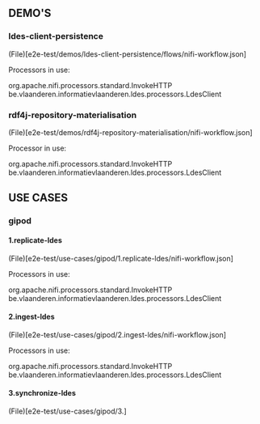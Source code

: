 
## DEMO'S

### ldes-client-persistence

(File)[e2e-test/demos/ldes-client-persistence/flows/nifi-workflow.json]

Processors in use:

org.apache.nifi.processors.standard.InvokeHTTP
be.vlaanderen.informatievlaanderen.ldes.processors.LdesClient

### rdf4j-repository-materialisation

(File)[e2e-test/demos/rdf4j-repository-materialisation/nifi-workflow.json]

Processor in use:

org.apache.nifi.processors.standard.InvokeHTTP
be.vlaanderen.informatievlaanderen.ldes.processors.LdesClient


## USE CASES

### gipod

#### 1.replicate-ldes

(File)[e2e-test/use-cases/gipod/1.replicate-ldes/nifi-workflow.json]

Processors in use:

org.apache.nifi.processors.standard.InvokeHTTP
be.vlaanderen.informatievlaanderen.ldes.processors.LdesClient

#### 2.ingest-ldes

(File)[e2e-test/use-cases/gipod/2.ingest-ldes/nifi-workflow.json]

Processors in use:

org.apache.nifi.processors.standard.InvokeHTTP
be.vlaanderen.informatievlaanderen.ldes.processors.LdesClient

#### 3.synchronize-ldes

(File)[e2e-test/use-cases/gipod/3.]


